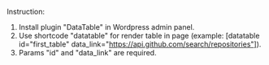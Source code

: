 Instruction:

1. Install plugin "DataTable" in Wordpress admin panel.
2. Use shortcode "datatable" for render table in page (example: [datatable id="first_table" data_link="https://api.github.com/search/repositories"]).
3. Params "id" and "data_link" are required.